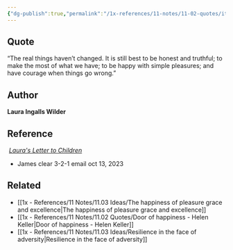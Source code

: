 ```yaml
---
{"dg-publish":true,"permalink":"/1x-references/11-notes/11-02-quotes/it-is-still-best-to-be-honest-and-truthful-to-make-the-most-of-what-we-have-to-be-happy-with-simple-pleasures-and-have-courage-when-things-go-wrong-laura-ingalls-wilder/","title":"It is still best to be honest and truthful, to make the most of what we have, to be happy with simple pleasures, and have courage when things go wrong - Laura Ingalls Wilder","created":"2023-10-13T08:14:19.000+03:00","updated":"2024-02-14T20:18:41.605+03:00"}
---
```



## Quote
“The real things haven’t changed. It is still best to be honest and truthful; to make the most of what we have; to be happy with simple pleasures; and have courage when things go wrong.”

## Author
**Laura Ingalls Wilder**
## Reference
 [_Laura's Letter to Children_](https://www.liwfrontiergirl.com/letter.html)
- James clear 3-2-1 email oct 13, 2023
## Related
- [[1x - References/11 Notes/11.03 Ideas/The happiness of pleasure grace and excellence\|The happiness of pleasure grace and excellence]]
- [[1x - References/11 Notes/11.02 Quotes/Door of happiness - Helen Keller\|Door of happiness - Helen Keller]]
- [[1x - References/11 Notes/11.03 Ideas/Resilience in the face of adversity\|Resilience in the face of adversity]]